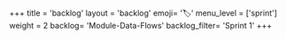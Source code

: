 +++
title = 'backlog'
layout = 'backlog'
emoji= '🏷️'
menu_level = ['sprint']
weight = 2
backlog= 'Module-Data-Flows'
backlog_filter= 'Sprint 1'
+++
